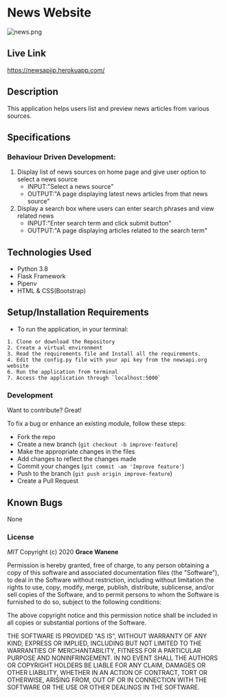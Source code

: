 # News Website

![news.png](https://i.ibb.co/jRTdRM3/news-site.png)

## Live Link
https://newsapiip.herokuapp.com/

## Description
This application helps users list and preview news articles from various sources.
## Specifications

### Behaviour Driven Development:

1. Display list of news sources on home page and give user option to select a news source
   - INPUT:"Select a news source"
   - OUTPUT:"A page displaying latest news articles from that news source" 
2. Display a search box where users can enter search phrases and view related news
   - INPUT:"Enter search term and click submit button"
   - OUTPUT:"A page displaying articles related to the search term"


## Technologies Used

- Python 3.8
- Flask Framework
- Pipenv
- HTML & CSS(Bootstrap)

## Setup/Installation Requirements
   * To run the application, in your terminal:

    1. Clone or download the Repository
    2. Create a virtual environment
    3. Read the requirements file and Install all the requirements.
    4. Edit the config.py file with your api key from the newsapi.org website
    6. Run the application from terminal
    7. Access the application through `localhost:5000`

	
### Development

Want to contribute? Great!

To fix a bug or enhance an existing module, follow these steps:

- Fork the repo
- Create a new branch (`git checkout -b improve-feature`)
- Make the appropriate changes in the files
- Add changes to reflect the changes made
- Commit your changes (`git commit -am 'Improve feature'`)
- Push to the branch (`git push origin improve-feature`)
- Create a Pull Request 

## Known Bugs
None


### License

*MIT*
Copyright (c) 2020 **Grace Wanene**

Permission is hereby granted, free of charge, to any person obtaining a copy of this software and associated documentation files (the "Software"), to deal in the Software without restriction, including without limitation the rights to use, copy, modify, merge, publish, distribute, sublicense, and/or sell copies of the Software, and to permit persons to whom the Software is furnished to do so, subject to the following conditions:

The above copyright notice and this permission notice shall be included in all copies or substantial portions of the Software.

THE SOFTWARE IS PROVIDED "AS IS", WITHOUT WARRANTY OF ANY KIND, EXPRESS OR IMPLIED, INCLUDING BUT NOT LIMITED TO THE WARRANTIES OF MERCHANTABILITY, FITNESS FOR A PARTICULAR PURPOSE AND NONINFRINGEMENT. IN NO EVENT SHALL THE AUTHORS OR COPYRIGHT HOLDERS BE LIABLE FOR ANY CLAIM, DAMAGES OR OTHER LIABILITY, WHETHER IN AN ACTION OF CONTRACT, TORT OR OTHERWISE, ARISING FROM, OUT OF OR IN CONNECTION WITH THE SOFTWARE OR THE USE OR OTHER DEALINGS IN THE SOFTWARE.
